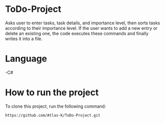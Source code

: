 # ToDo-Project
Asks user to enter tasks, task details, and importance level, then sorts tasks according to their importance level. If the user wants to add a new entry or delete an existing one, the code executes these commands and finally writes it into a file.
# Language
-C#

# How to run the project
To clone this project, run the following command:

```bash
https://github.com/Atlas-K/ToDo-Project.git
